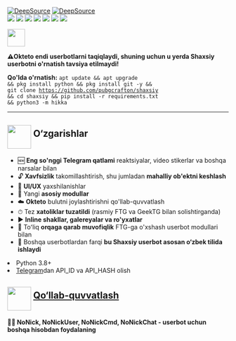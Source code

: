 <a href="https://deepsource.io/gh/pubgcrafton/shaxsiy/?ref=repository-badge"><img src="https://deepsource.io/gh/pubgcrafton/shaxsiy.svg/?label=active+issues&show_trend=true&token=IPVI_QX-cSuQSVeVl8cb5PLt" alt="DeepSource"></a>
<a href="https://deepsource.io/gh/pubgcrafton/shaxsiy/?ref=repository-badge"><img src="https://deepsource.io/gh/pubgcrafton/shaxsiy.svg/?label=resolved+issues&show_trend=true&token=IPVI_QX-cSuQSVeVl8cb5PLt" alt="DeepSource"></a><br>
<a href="https://www.codacy.com/gh/pubgcrafton/shaxsiy/dashboard?utm_source=github.com&amp;utm_medium=referral&amp;utm_content=pubgcrafton/shaxsiy&amp;utm_campaign=Badge_Grade"><img src="https://app.codacy.com/project/badge/Grade/97e3ea868f9344a5aa6e4d874f83db14"/></a>
<a href="#"><img src="https://img.shields.io/github/languages/code-size/pubgcrafton/shaxsiy"/></a>
<a href="#"><img src="https://img.shields.io/github/issues-raw/pubgcrafton/shaxsiy"/></a>
<a href="#"><img src="https://img.shields.io/github/license/pubgcrafton/shaxsiy"/></a>
<a href="#"><img src="https://img.shields.io/github/commit-activity/m/pubgcrafton/shaxsiy"/></a>
<a href="#"><img src="https://img.shields.io/github/forks/pubgcrafton/shaxsiy?style=flat"/></a>
<a href="#"><img src="https://img.shields.io/github/stars/pubgcrafton/shaxsiy"/></a>

<a href="https://cloud.okteto.com/#/deploy?repository=https://github.com/pubgcrafton/shaxsiy"><img src="https://user-images.githubusercontent.com/36935426/167272305-91fd67c9-c3fc-4b4b-8a73-c35e57c8fcc5.png" height="40"></a>

<b>⚠️Okteto endi userbotlarni taqiqlaydi, shuning uchun u yerda Shaxsiy userbotni o'rnatish tavsiya etilmaydi! </b>

<b>Qo'lda o'rnatish:</b>
<code>apt update && apt upgrade && pkg install python && pkg install git -y && git clone https://github.com/pubgcrafton/shaxsiy && cd shaxsiy && pip install -r requirements.txt && python3 -m hikka</code>


<hr>
<h2><img src="https://github.com/hikariatama/assets/raw/master/35-edit-flat.webp" height="54" align="middle"> O‘zgarishlar</h2>

<ul>
	<li>🆕 <b>Eng so'nggi Telegram qatlami</b> reaktsiyalar, video stikerlar va boshqa narsalar bilan</li>
	<li>🔓 <b>Xavfsizlik</b> takomillashtirish, shu jumladan <b>mahalliy ob'ektni keshlash</b></li>
	<li>🎨 <b>UI/UX</b> yaxshilanishlar</li>
	<li>📼 Yangi <b>asosiy modullar</b></li>
	<li>☁️ <b>Okteto</b> bulutni joylashtirishni qo'llab-quvvatlash</li>
	<li>⏱ Tez <b>xatoliklar tuzatildi</b> (rasmiy FTG va GeekTG bilan solishtirganda)</li>
	<li>▶️ <b>Inline shakllar, galereyalar va ro'yxatlar</b></li>
	<li>🔁 Toʻliq <b>orqaga qarab muvofiqlik</b> FTG-ga o'xshash userbot modullari bilan</li>
        <li>🔰 Boshqa userbotlardan farqi <b>bu Shaxsiy userbot asosan o‘zbek tilida ishlaydi</b></li>
</ul>
	<li>Python 3.8+</li>
	<li><a href="https://my.telegram.org/apps" color="#2594cb">Telegram</a>dan API_ID va API_HASH  olish</li>
</ul>
<h2 border="none"><img src="https://github.com/hikariatama/assets/raw/master/981-consultation-flat.webp" height="54" align="middle"> <a href="https://t.me/shaxsiy_userbot_guruhi">Qo‘llab-quvvatlash</a></h2>

	
<b>👨‍👦 NoNick, NoNickUser, NoNickCmd, NoNickChat - userbot uchun boshqa hisobdan foydalaning</b>
